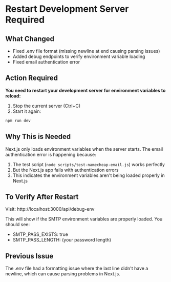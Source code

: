 # Restart Development Server Required

## What Changed

- Fixed .env file format (missing newline at end causing parsing issues)
- Added debug endpoints to verify environment variable loading
- Fixed email authentication error

## Action Required

**You need to restart your development server for environment variables to reload:**

1. Stop the current server (Ctrl+C)
2. Start it again:

```bash
npm run dev
```

## Why This is Needed

Next.js only loads environment variables when the server starts. The email authentication error is happening because:

1. The test script (`node scripts/test-namecheap-email.js`) works perfectly
2. But the Next.js app fails with authentication errors
3. This indicates the environment variables aren't being loaded properly in Next.js

## To Verify After Restart

Visit: http://localhost:3000/api/debug-env

This will show if the SMTP environment variables are properly loaded. You should see:
- SMTP_PASS_EXISTS: true
- SMTP_PASS_LENGTH: (your password length)

## Previous Issue

The .env file had a formatting issue where the last line didn't have a newline, which can cause parsing problems in Next.js.
